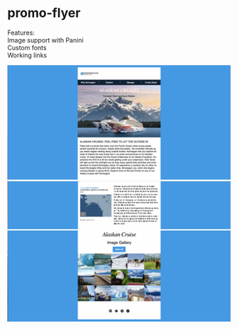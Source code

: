 # promo-flyer </br>

Features: </br>
Image support with Panini </br>
Custom fonts </br>
Working links </br>

![1](src/assets/img/1.png)
![2](src/assets/img/2.png)
![3](src/assets/img/3.png)
